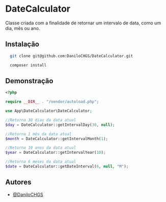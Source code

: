 
# DateCalculator

Classe criada com a finalidade de retornar um intervalo de data, como um dia, mês ou ano.



## Instalação

```bash
  git clone git@github.com:DaniloCHGS/DateCalculator.git

  composer install
```
    
## Demonstração

```php
<?php

require __DIR__ . "/vendor/autoload.php";

use App\DateCalculator\DateCalculator;

//Retorna 30 dias da data atual
$day = DateCalculator::getIntervalDay(30, null);

//Retorna 1 mês da data atual
$month = DateCalculator::getIntervalMonth(1);

//Retorna 10 anos da data atual
$year = DateCalculator::getIntervalYear(10);

//Retorna 6 meses da data atual
$date = DateCalculator::getDateInterval(6, null, "M");
```
## Autores

- [@DaniloCHGS](https://github.com/DaniloCHGS)

